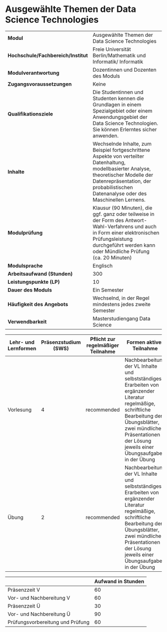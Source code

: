 # Ausgewählte Themen der Data Science Technologies
|                                    |   |
|------------------------------------|---|
|**Modul**                           | Ausgewählte Themen der Data Science Technologies |
|**Hochschule/Fachbereich/Institut** | Freie Universität Berlin/Mathematik und Informatik/ Informatik |
|**Modulverantwortung**              | Dozentinnen und Dozenten des Moduls |
|**Zugangsvoraussetzungen**          | Keine |
|**Qualifikationsziele**             | Die Studentinnen und Studenten kennen die Grundlagen in einem Spezialgebiet oder einem Anwendungsgebiet der Data Science Technologien. Sie können Erlerntes sicher anwenden. |
|**Inhalte**                         | Wechselnde Inhalte, zum Beispiel fortgeschrittene Aspekte von verteilter Datenhaltung, modellbasierter Analyse, theoretischer Modelle der Datenrepräsentation, der probabilistischen Datenanalyse oder des Maschinellen Lernens. |
|**Modulprüfung**                    | Klausur (90 Minuten), die ggf. ganz oder teilweise in der Form des Antwort-Wahl-Verfahrens und auch in Form einer elektronischen Prüfungsleistung durchgeführt werden kann oder Mündliche Prüfung (ca. 20 Minuten) |
|**Modulsprache**                    | Englisch |
|**Arbeitsaufwand (Stunden)**        | 300 |
|**Leistungspunkte (LP)**            | 10 |
|**Dauer des Moduls**                | Ein Semester |
|**Häufigkeit des Angebots**         | Wechselnd, in der Regel mindestens jedes zweite Semester |
|**Verwendbarkeit**                  | Masterstudiengang Data Science |

| Lehr- und Lernformen | Präsenzstudium <br> (SWS) | Pflicht zur regelmäßiger Teilnahme | Formen aktiver Teilnahme |
| ---------------------|---------------------------|------------------------------------|------------------------- |
| Vorlesung            | 4                         | recommended                        | Nachbearbeitung der VL Inhalte und selbstständiges Erarbeiten von ergänzender Literatur<br>regelmäßige, schriftliche Bearbeitung der Übungsblätter, zwei mündliche Präsentationen der Lösung jeweils einer Übungsaufgabe in der Übung |
| Übung                | 2                         | recommended                        | Nachbearbeitung der VL Inhalte und selbstständiges Erarbeiten von ergänzender Literatur<br>regelmäßige, schriftliche Bearbeitung der Übungsblätter, zwei mündliche Präsentationen der Lösung jeweils einer Übungsaufgabe in der Übung |

|   | Aufwand in Stunden |
| - |--------------------|
| Präsenzzeit V                            | 60    |
| Vor- und Nachbereitung V                 | 60    |
| Präsenzzeit Ü                            | 30    |
| Vor- und Nachbereitung Ü                 | 90    |
| Prüfungsvorbereitung und Prüfung         | 60    |
